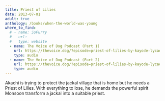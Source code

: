 ```yaml
---
title: Priest of Lilies
date: 2013-07-01
adult: true
anthology: /books/when-the-world-was-young
where_to_find:
  # - name: SoFurry
  #   url:
  #   type: website
  - name: The Voice of Dog Podcast (Part 1)
    url: https://thevoice.dog/?episode=priest-of-lilies-by-kayode-lycaon-part-1-of-2
    type: audio
  - name: The Voice of Dog Podcast (Part 2)
    url: https://thevoice.dog/?episode=priest-of-lilies-by-kayode-lycaon-part-2-of-2
    type: audio
---
```

Akachi is trying to protect the jackal village that is home but he needs a Priest of Lilies. With everything to lose, he demands the powerful spirit Monsoon transform a jackal into a suitable priest.